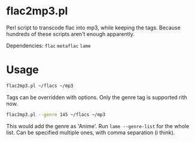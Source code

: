 # flac2mp3.pl
Perl script to transcode flac into mp3, while keeping the tags. Because hundreds of these scripts aren't enough apparently.

Dependencies: `flac` `metaflac` `lame`

# Usage
```bash
flac2mp3.pl ~/flacs ~/mp3
```

Tags can be overridden with options. Only the genre tag is supported rith now.
```bash
flac2mp3.pl --genre 145 ~/flacs ~/mp3
```
This would add the genre as 'Anime'. Run `lame --genre-list` for the whole list. Can be specified multiple ones, with comma separation (i think).
